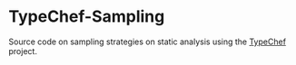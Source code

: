 # TypeChef-Sampling
Source code on sampling strategies on static analysis using the [TypeChef](https://github.com/ajanker/TypeChef-VAA) project.
